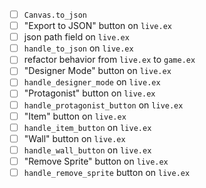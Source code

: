 * [ ] `Canvas.to_json`
* [ ] "Export to JSON" button on `live.ex`
* [ ] json path field on `live.ex`
* [ ] `handle_to_json` on `live.ex`
* [ ] refactor behavior from `live.ex` to `game.ex`
* [ ] "Designer Mode" button on `live.ex` 
* [ ] `handle_designer_mode` on `live.ex`
* [ ] "Protagonist" button on `live.ex`
* [ ] `handle_protagonist_button` on `live.ex`
* [ ] "Item" button on `live.ex`
* [ ] `handle_item_button` on `live.ex`
* [ ] "Wall" button on `live.ex`
* [ ] `handle_wall_button` on `live.ex`
* [ ] "Remove Sprite" button on `live.ex`
* [ ] `handle_remove_sprite` button on `live.ex`